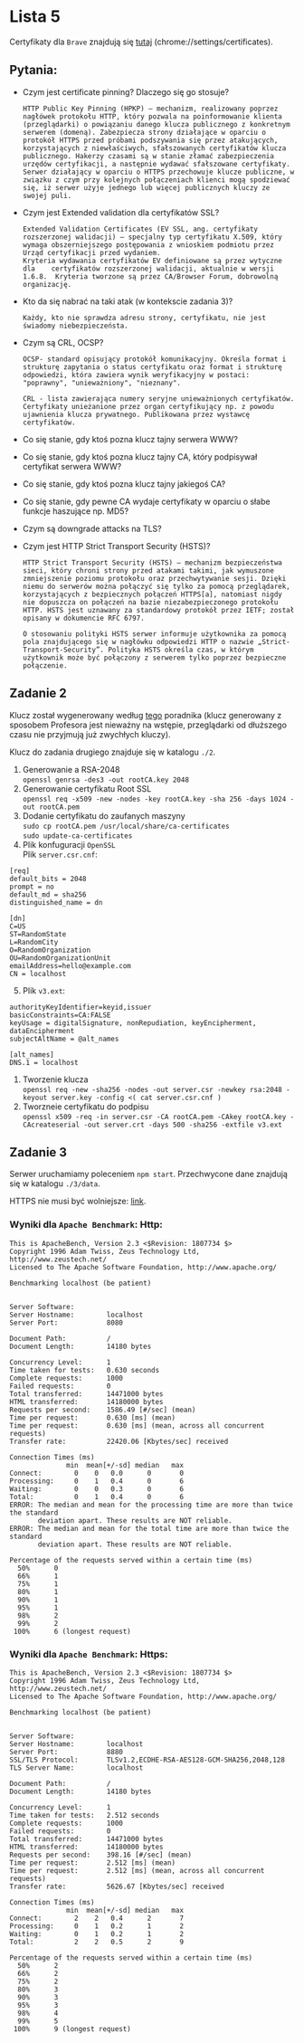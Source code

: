 # Lista 5

Certyfikaty dla `Brave` znajdują się [tutaj](chrome://settings/certificates) (chrome://settings/certificates). 

## Pytania:
* Czym jest certificate pinning? Dlaczego się go stosuje? 
  ``` 
  HTTP Public Key Pinning (HPKP) – mechanizm, realizowany poprzez nagłówek protokołu HTTP, który pozwala na poinformowanie klienta (przeglądarki) o powiązaniu danego klucza publicznego z konkretnym serwerem (domeną). Zabezpiecza strony działające w oparciu o protokół HTTPS przed próbami podszywania się przez atakujących, korzystających z niewłaściwych, sfałszowanych certyfikatów klucza publicznego. Hakerzy czasami są w stanie złamać zabezpieczenia urzędów certyfikacji, a następnie wydawać sfałszowane certyfikaty. Serwer działający w oparciu o HTTPS przechowuje klucze publiczne, w związku z czym przy kolejnych połączeniach klienci mogą spodziewać się, iż serwer użyje jednego lub więcej publicznych kluczy ze swojej puli.
  ```

* Czym jest Extended validation dla certyfikatów SSL?
  ```
  Extended Validation Certificates (EV SSL, ang. certyfikaty rozszerzonej walidacji) – specjalny typ certyfikatu X.509, który wymaga obszerniejszego postępowania z wnioskiem podmiotu przez Urząd certyfikacji przed wydaniem.
  Kryteria wydawania certyfikatów EV definiowane są przez wytyczne dla    certyfikatów rozszerzonej walidacji, aktualnie w wersji 1.6.8.  Kryteria tworzone są przez CA/Browser Forum, dobrowolną organizację.
  ```
* Kto da się nabrać na taki atak (w kontekscie zadania 3)?
  ```
  Każdy, kto nie sprawdza adresu strony, certyfikatu, nie jest świadomy niebezpieczeństa.
  ```
* Czym są CRL, OCSP?
  ```
  OCSP- standard opisujący protokół komunikacyjny. Określa format i strukturę zapytania o status certyfikatu oraz format i strukturę odpowiedzi, która zawiera wynik weryfikacyjny w postaci: "poprawny", "unieważniony", "nieznany".

  CRL - lista zawierająca numery seryjne unieważnionych certyfikatów. Certyfikaty unieżanione przez organ certyfikujący np. z powodu ujawnienia klucza prywatnego. Publikowana przez wystawcę certyfikatów.
  ```
* Co się stanie, gdy ktoś pozna klucz tajny serwera WWW?
* Co się stanie, gdy ktoś pozna klucz tajny CA, który podpisywał certyfikat serwera WWW?
* Co się stanie, gdy ktoś pozna klucz tajny jakiegoś CA?
* Co się stanie, gdy pewne CA wydaje certyfikaty w oparciu o słabe funkcje haszujące np. MD5?
* Czym są downgrade attacks na TLS?
* Czym jest HTTP Strict Transport Security (HSTS)?
  ```
  HTTP Strict Transport Security (HSTS) – mechanizm bezpieczeństwa sieci, który chroni strony przed atakami takimi, jak wymuszone zmniejszenie poziomu protokołu oraz przechwytywanie sesji. Dzięki niemu do serwerów można połączyć się tylko za pomocą przeglądarek, korzystających z bezpiecznych połączeń HTTPS[a], natomiast nigdy nie dopuszcza on połączeń na bazie niezabezpieczonego protokołu HTTP. HSTS jest uznawany za standardowy protokół przez IETF; został opisany w dokumencie RFC 6797.

  O stosowaniu polityki HSTS serwer informuje użytkownika za pomocą pola znajdującego się w nagłówku odpowiedzi HTTP o nazwie „Strict-Transport-Security”. Polityka HSTS określa czas, w którym użytkownik może być połączony z serwerem tylko poprzez bezpieczne połączenie.
  ```

## Zadanie 2

Klucz został wygenerowany według [tego](https://medium.freecodecamp.org/how-to-get-https-working-on-your-local-development-environment-in-5-minutes-7af615770eec) poradnika (klucz generowany z sposobem Profesora jest nieważny na wstępie, przeglądarki od dłuższego czasu nie przyjmują już zwychłych kluczy).

Klucz do zadania drugiego znajduje się w katalogu `./2`.

1. Generowanie a RSA-2048  
`openssl genrsa -des3 -out rootCA.key 2048`
2. Generowanie certyfikatu Root SSL  
`openssl req -x509 -new -nodes -key rootCA.key -sha 256 -days 1024 -out rootCA.pem`
3. Dodanie certyfikatu do zaufanych maszyny  
`sudo cp rootCA.pem /usr/local/share/ca-certificates`  
`sudo update-ca-certificates`
4. Plik konfuguracji `OpenSSL`  
Plik `server.csr.cnf`:

```
[req]
default_bits = 2048
prompt = no
default_md = sha256
distinguished_name = dn

[dn]
C=US
ST=RandomState
L=RandomCity
O=RandomOrganization
OU=RandomOrganizationUnit
emailAddress=hello@example.com
CN = localhost
```
5. Plik `v3.ext`:

```
authorityKeyIdentifier=keyid,issuer
basicConstraints=CA:FALSE
keyUsage = digitalSignature, nonRepudiation, keyEncipherment, dataEncipherment
subjectAltName = @alt_names

[alt_names]
DNS.1 = localhost
```

1. Tworzenie klucza  
`openssl req -new -sha256 -nodes -out server.csr -newkey rsa:2048 -keyout server.key -config <( cat server.csr.cnf )`
7. Tworzneie certyfikatu do podpisu  
`openssl x509 -req -in server.csr -CA rootCA.pem -CAkey rootCA.key -CAcreateserial -out server.crt -days 500 -sha256 -extfile v3.ext`

## Zadanie 3

Serwer uruchamiamy poleceniem `npm start`. Przechwycone dane znajdują się w katalogu `./3/data`.

HTTPS nie musi być wolniejsze: [link](https://snowball.digital/blog/https-is-faster-than-http).

### Wyniki dla `Apache Benchmark`: Http:

```
This is ApacheBench, Version 2.3 <$Revision: 1807734 $>
Copyright 1996 Adam Twiss, Zeus Technology Ltd, http://www.zeustech.net/
Licensed to The Apache Software Foundation, http://www.apache.org/

Benchmarking localhost (be patient)


Server Software:        
Server Hostname:        localhost
Server Port:            8080

Document Path:          /
Document Length:        14180 bytes

Concurrency Level:      1
Time taken for tests:   0.630 seconds
Complete requests:      1000
Failed requests:        0
Total transferred:      14471000 bytes
HTML transferred:       14180000 bytes
Requests per second:    1586.49 [#/sec] (mean)
Time per request:       0.630 [ms] (mean)
Time per request:       0.630 [ms] (mean, across all concurrent requests)
Transfer rate:          22420.06 [Kbytes/sec] received

Connection Times (ms)
              min  mean[+/-sd] median   max
Connect:        0    0   0.0      0       0
Processing:     0    1   0.4      0       6
Waiting:        0    0   0.3      0       6
Total:          0    1   0.4      0       6
ERROR: The median and mean for the processing time are more than twice the standard
       deviation apart. These results are NOT reliable.
ERROR: The median and mean for the total time are more than twice the standard
       deviation apart. These results are NOT reliable.

Percentage of the requests served within a certain time (ms)
  50%      0
  66%      1
  75%      1
  80%      1
  90%      1
  95%      1
  98%      2
  99%      2
 100%      6 (longest request)
```

### Wyniki dla `Apache Benchmark`: Https:

```
This is ApacheBench, Version 2.3 <$Revision: 1807734 $>
Copyright 1996 Adam Twiss, Zeus Technology Ltd, http://www.zeustech.net/
Licensed to The Apache Software Foundation, http://www.apache.org/

Benchmarking localhost (be patient)


Server Software:        
Server Hostname:        localhost
Server Port:            8880
SSL/TLS Protocol:       TLSv1.2,ECDHE-RSA-AES128-GCM-SHA256,2048,128
TLS Server Name:        localhost

Document Path:          /
Document Length:        14180 bytes

Concurrency Level:      1
Time taken for tests:   2.512 seconds
Complete requests:      1000
Failed requests:        0
Total transferred:      14471000 bytes
HTML transferred:       14180000 bytes
Requests per second:    398.16 [#/sec] (mean)
Time per request:       2.512 [ms] (mean)
Time per request:       2.512 [ms] (mean, across all concurrent requests)
Transfer rate:          5626.67 [Kbytes/sec] received

Connection Times (ms)
              min  mean[+/-sd] median   max
Connect:        2    2   0.4      2       7
Processing:     0    1   0.2      1       2
Waiting:        0    1   0.2      1       2
Total:          2    2   0.5      2       9

Percentage of the requests served within a certain time (ms)
  50%      2
  66%      2
  75%      2
  80%      3
  90%      3
  95%      3
  98%      4
  99%      5
 100%      9 (longest request)
```